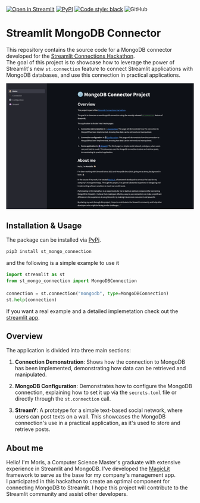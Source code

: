 [![Open in Streamlit](https://static.streamlit.io/badges/streamlit_badge_red.svg)](https://mongo-connector.streamlit.app)
[![PyPI](https://img.shields.io/pypi/v/st-mongo-connection?color=green)](https://pypi.org/project/st-mongo-connection/)
[![Code style: black](https://img.shields.io/badge/code%20style-black-000000.svg)](https://github.com/psf/black)
![GitHub](https://img.shields.io/github/license/mortafix/streamlit-mongo)

# Streamlit MongoDB Connector

This repository contains the source code for a MongoDB connector developed for the [Streamlit Connections Hackathon](https://discuss.streamlit.io/t/connections-hackathon).  
The goal of this project is to showcase how to leverage the power of Streamlit's new `st.connection` feature to connect Streamlit applications with MongoDB databases, and use this connection in practical applications.

[<img src="src/media/app.png" >](https://mongo-connector.streamlit.app/)

## Installation & Usage

The package can be installed via [PyPi](https://pypi.org/project/st-mongo-connection/).
```bash
pip3 install st_mongo_connection
```
and the following is a simple example to use it
```python
import streamlit as st
from st_mongo_connection import MongoDBConnection

connection = st.connection("mongodb", type=MongoDBConnection)
st.help(connection)
```
If you want a real example and a detailed implemetation check out the [streamlit app](https://mongo-connector.streamlit.app).

## Overview

The application is divided into three main sections:

1. **Connection Demonstration**: Shows how the connection to MongoDB has been implemented, demonstrating how data can be retrieved and manipulated.

2. **MongoDB Configuration**: Demonstrates how to configure the MongoDB connection, explaining how to set it up via the `secrets.toml` file or directly through the `st.connection` call.

3. **StreamY**: A prototype for a simple text-based social network, where users can post texts on a wall. This showcases the MongoDB connection's use in a practical application, as it's used to store and retrieve posts.


## About me
Hello! I'm Moris, a Computer Science Master's graduate with extensive experience in Streamlit and MongoDB. I've developed the [MagicLit](https://magiclit.streamlit.app) framework to serve as the base for my company's management app.  
I participated in this hackathon to create an optimal component for connecting MongoDB to Streamlit. I hope this project will contribute to the Streamlit community and assist other developers.